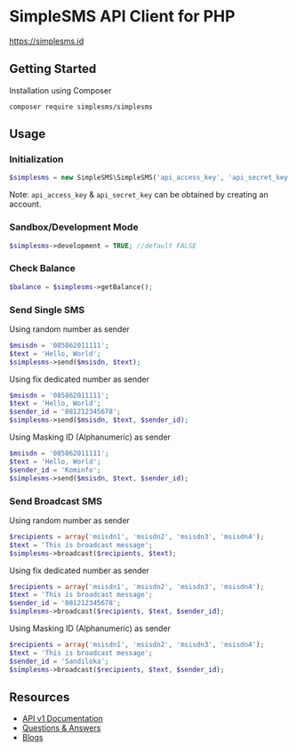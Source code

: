 # SimpleSMS API Client for PHP

https://simplesms.id

## Getting Started

Installation using Composer

`
composer require simplesms/simplesms
`


## Usage

### Initialization

```php
$simplesms = new SimpleSMS\SimpleSMS('api_access_key', 'api_secret_key');
```

Note: `api_access_key` & `api_secret_key` can be obtained by creating an account.

### Sandbox/Development Mode

```php
$simplesms->development = TRUE; //default FALSE
```

### Check Balance

```php
$balance = $simplesms->getBalance();
```

### Send Single SMS

Using random number as sender

```php
$msisdn = '085862011111';
$text = 'Hello, World';
$simplesms->send($msisdn, $text);
```

Using fix dedicated number as sender

```php
$msisdn = '085862011111';
$text = 'Hello, World';
$sender_id = '081212345678';
$simplesms->send($msisdn, $text, $sender_id);
```

Using Masking ID (Alphanumeric) as sender

```php
$msisdn = '085862011111';
$text = 'Hello, World';
$sender_id = 'Kominfo';
$simplesms->send($msisdn, $text, $sender_id);
```

### Send Broadcast SMS

Using random number as sender

```php
$recipients = array('msisdn1', 'msisdn2', 'msisdn3', 'msisdn4');
$text = 'This is broadcast message';
$simplesms->broadcast($recipients, $text);
```

Using fix dedicated number as sender

```php
$recipients = array('msisdn1', 'msisdn2', 'msisdn3', 'msisdn4');
$text = 'This is broadcast message';
$sender_id = '081212345678';
$simplesms->broadcast($recipients, $text, $sender_id);
```

Using Masking ID (Alphanumeric) as sender

```php
$recipients = array('msisdn1', 'msisdn2', 'msisdn3', 'msisdn4');
$text = 'This is broadcast message';
$sender_id = 'Sandiloka';
$simplesms->broadcast($recipients, $text, $sender_id);
```

## Resources

* [API v1 Documentation](https://docs.simplesms.id)
* [Questions & Answers](https://ask.simplesms.id)
* [Blogs](https://blog.simplesms.id)








